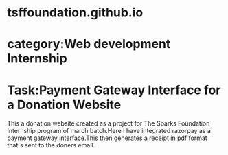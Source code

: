 # tsffoundation.github.io
# category:Web development Internship
# Task:Payment Gateway Interface for a Donation Website
This a donation website created as a project for The Sparks Foundation Internship program of march batch.Here I have integrated razorpay as a payment gateway interface.This then generates a receipt in pdf format that's sent to the doners email.
